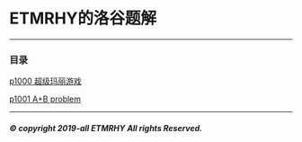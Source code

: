 # ETMRHY的洛谷题解
------------------
### 目录

 [p1000 超级玛丽游戏](./新手村/p1000.md "超级玛丽游戏")
 
 [p1001 A+B problem](./新手村/p1001.md "A+B problem")
 
-------------------
##### ©  copyright  2019-all  ETMRHY  All rights Reserved.
